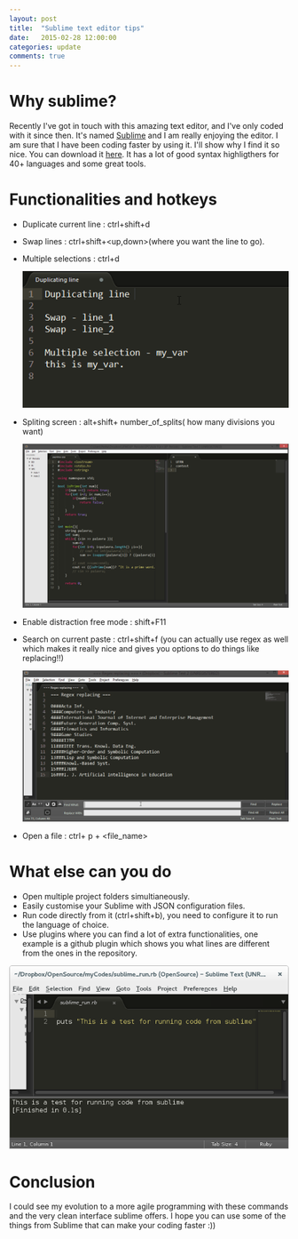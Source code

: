 ```yaml
---
layout: post
title:  "Sublime text editor tips"
date:   2015-02-28 12:00:00
categories: update
comments: true
---
```


Why sublime?
===================================

Recently I've got in touch with this amazing text editor, and I've only coded with it since then. It's named [Sublime][sublime] and I am really enjoying the editor. I am sure that I have been coding faster by using it. I'll show why I find it so nice. You can download it [here][download]. It has a lot of good syntax highligthers for 40+ languages and some great tools.

Functionalities and hotkeys 
===================================

* Duplicate current line : ctrl+shift+d 
* Swap lines : ctrl+shift+<up,down>(where you want the line to go).
* Multiple selections : ctrl+d
	
	![first_commands](/images/sublime1.gif)	

* Spliting screen : alt+shift+ number_of_splits( how many divisions you want)
	
	![split](/images/sublime_split.png)

* Enable distraction free mode : shift+F11
* Search on current paste : ctrl+shift+f (you can actually use regex as well which makes it really nice and gives you options to do things like replacing!!)

	![regex_replace](/images/sublime_replace.gif)
	
* Open a file : ctrl+ p + <file_name>

What else can you do
===================================

* Open multiple project folders simultianeously.
* Easily customise your Sublime with JSON configuration files.
* Run code directly from it (ctrl+shift+b), you need to configure it to run the language of choice.
* Use plugins where you can find a lot of extra functionalities, one example is a github plugin which shows you what lines are different from the ones in the repository.

![select](/images/run_code_sublime.png)

Conclusion
==========
I could see my evolution to a more agile programming with these commands and the very clean interface sublime offers. I hope you can use some of the things from Sublime that can make your coding faster :))

[sublime]: http://www.sublimetext.com/
[download]: http://www.sublimetext.com/2
